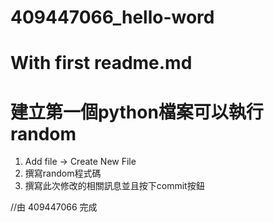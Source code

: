 # 409447066_hello-word
# With first readme.md
# 建立第一個python檔案可以執行random

  1.  Add file -> Create New File
  2.   撰寫random程式碼
  3.  撰寫此次修改的相關訊息並且按下commit按鈕

//由 409447066 完成
